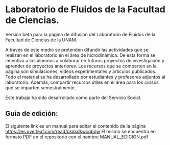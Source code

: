# Laboratorio de Fluidos de la Facultad de Ciencias.

Versión beta para la página de difusión del Laboratorio de Fluidos de la Facultad de Ciencias de la UNAM.

A través de este medio se pretenden difundir las actividades que se realizan en el laboratorio en el área de hidrodinámica. 
De esta forma se incentiva a los alumnos a colaborar en futuros proyectos de investigación y aprender de proyectos anteriores.
Los recursos que se comparten en la página son simulaciones, vídeos experimentales y artículos publicados. Todo el material se ha desarrollado por estudiantes y profesores adjuntos al laboratorio.
Además, compartir recursos útiles en el área para los cursos que se imparten semestralmente.

Este trabajo ha sido desarrollado como parte del Servicio Social.

## Guía de edición:
El siguiente link es un manual para editar el contenido de la página
https://es.overleaf.com/read/ckdsdkwcqbqw
El mismo se encuentra en formato PDF en el repositorio con el nombre MANUAL_EDICION.pdf
